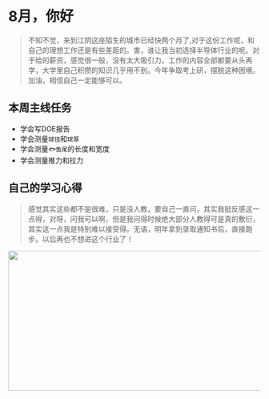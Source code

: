# 8月，你好
> 不知不觉，来到江阴这座陌生的城市已经快两个月了,对于这份工作呢，和自己的理想工作还是有些差距的。害，谁让我当初选择半导体行业的呢。对于给的薪资，感觉很一般，没有太大吸引力。工作的内容全部都要从头再学，大学里自己积攒的知识几乎用不到。今年争取考上研，摆脱这种困境。加油，相信自己一定能够可以。
## 本周主线任务
* 学会写DOE报告
* 学会测量`球径`和`球厚`
* 学会测量`🐟鱼尾`的长度和宽度
* 学会测量推力和拉力
## 自己的学习心得
> 感觉其实这些都不是很难，只是没人教，要自己一直问，其实我挺反感这一点得，对呀，问我可以啊，但是我问得时候绝大部分人教得可是真的敷衍，其实这一点我是特别难以接受得。无语，明年拿到录取通知书后，直接跑步。以后再也不想进这个行业了！

<img src="/8月/images/8.1-8.5.png" height="280" width="560">